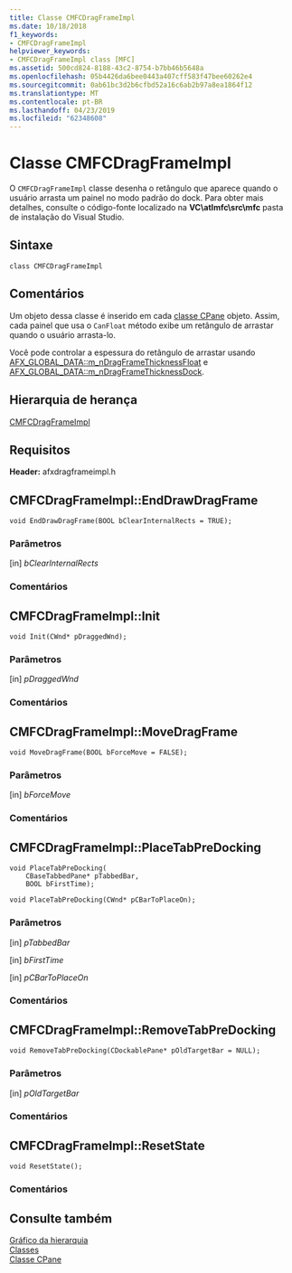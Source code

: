 ```yaml
---
title: Classe CMFCDragFrameImpl
ms.date: 10/18/2018
f1_keywords:
- CMFCDragFrameImpl
helpviewer_keywords:
- CMFCDragFrameImpl class [MFC]
ms.assetid: 500cd824-8188-43c2-8754-b7bb46b5648a
ms.openlocfilehash: 05b4426da6bee0443a407cff583f47bee60262e4
ms.sourcegitcommit: 0ab61bc3d2b6cfbd52a16c6ab2b97a8ea1864f12
ms.translationtype: MT
ms.contentlocale: pt-BR
ms.lasthandoff: 04/23/2019
ms.locfileid: "62348608"
---
```

# <a name="cmfcdragframeimpl-class"></a>Classe CMFCDragFrameImpl

O `CMFCDragFrameImpl` classe desenha o retângulo que aparece quando o usuário arrasta um painel no modo padrão do dock.
Para obter mais detalhes, consulte o código-fonte localizado na **VC\\atlmfc\\src\\mfc** pasta de instalação do Visual Studio.

## <a name="syntax"></a>Sintaxe

```
class CMFCDragFrameImpl
```

## <a name="remarks"></a>Comentários

Um objeto dessa classe é inserido em cada [classe CPane](../../mfc/reference/cpane-class.md) objeto. Assim, cada painel que usa o `CanFloat` método exibe um retângulo de arrastar quando o usuário arrasta-lo.

Você pode controlar a espessura do retângulo de arrastar usando [AFX_GLOBAL_DATA::m_nDragFrameThicknessFloat](afx-global-data-structure.md#m_ndragframethicknessfloat) e [AFX_GLOBAL_DATA::m_nDragFrameThicknessDock](afx-global-data-structure.md#m_ndragframethicknessdock).

## <a name="inheritance-hierarchy"></a>Hierarquia de herança

[CMFCDragFrameImpl](../../mfc/reference/cmfcdragframeimpl-class.md)

## <a name="requirements"></a>Requisitos

**Header:** afxdragframeimpl.h

##  <a name="enddrawdragframe"></a>  CMFCDragFrameImpl::EndDrawDragFrame

```
void EndDrawDragFrame(BOOL bClearInternalRects = TRUE);
```

### <a name="parameters"></a>Parâmetros

[in] *bClearInternalRects*<br/>

### <a name="remarks"></a>Comentários

##  <a name="init"></a>  CMFCDragFrameImpl::Init

```
void Init(CWnd* pDraggedWnd);
```

### <a name="parameters"></a>Parâmetros

[in] *pDraggedWnd*<br/>

### <a name="remarks"></a>Comentários

##  <a name="movedragframe"></a>  CMFCDragFrameImpl::MoveDragFrame

```
void MoveDragFrame(BOOL bForceMove = FALSE);
```

### <a name="parameters"></a>Parâmetros

[in] *bForceMove*<br/>

### <a name="remarks"></a>Comentários

##  <a name="placetabpredocking"></a>  CMFCDragFrameImpl::PlaceTabPreDocking

```
void PlaceTabPreDocking(
    CBaseTabbedPane* pTabbedBar,
    BOOL bFirstTime);

void PlaceTabPreDocking(CWnd* pCBarToPlaceOn);
```

### <a name="parameters"></a>Parâmetros

[in] *pTabbedBar*<br/>

[in] *bFirstTime*<br/>

[in] *pCBarToPlaceOn*<br/>

### <a name="remarks"></a>Comentários

##  <a name="removetabpredocking"></a>  CMFCDragFrameImpl::RemoveTabPreDocking

```
void RemoveTabPreDocking(CDockablePane* pOldTargetBar = NULL);
```

### <a name="parameters"></a>Parâmetros

[in] *pOldTargetBar*<br/>

### <a name="remarks"></a>Comentários

##  <a name="resetstate"></a>  CMFCDragFrameImpl::ResetState

```
void ResetState();
```

### <a name="remarks"></a>Comentários

## <a name="see-also"></a>Consulte também

[Gráfico da hierarquia](../../mfc/hierarchy-chart.md)<br/>
[Classes](../../mfc/reference/mfc-classes.md)<br/>
[Classe CPane](../../mfc/reference/cpane-class.md)
